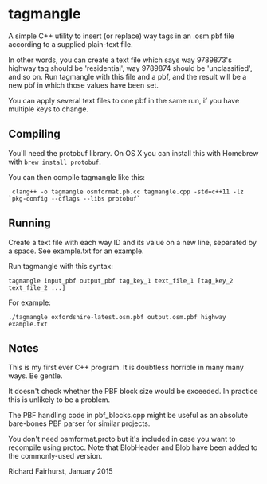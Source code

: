 # tagmangle

A simple C++ utility to insert (or replace) way tags in an .osm.pbf file according to a supplied plain-text file.

In other words, you can create a text file which says way 9789873's highway tag should be 'residential', way 9789874 should be 'unclassified', and so on. Run tagmangle with this file and a pbf, and the result will be a new pbf in which those values have been set.

You can apply several text files to one pbf in the same run, if you have multiple keys to change.

## Compiling

You'll need the protobuf library. On OS X you can install this with Homebrew with `brew install protobuf`.

You can then compile tagmangle like this:

     clang++ -o tagmangle osmformat.pb.cc tagmangle.cpp -std=c++11 -lz `pkg-config --cflags --libs protobuf`

## Running

Create a text file with each way ID and its value on a new line, separated by a space. See example.txt for an example.

Run tagmangle with this syntax:

    tagmangle input_pbf output_pbf tag_key_1 text_file_1 [tag_key_2 text_file_2 ...]

For example:

    ./tagmangle oxfordshire-latest.osm.pbf output.osm.pbf highway example.txt

## Notes

This is my first ever C++ program. It is doubtless horrible in many many ways. Be gentle.

It doesn't check whether the PBF block size would be exceeded. In practice this is unlikely to be a problem.

The PBF handling code in pbf_blocks.cpp might be useful as an absolute bare-bones PBF parser for similar projects.

You don't need osmformat.proto but it's included in case you want to recompile using protoc. Note that BlobHeader and Blob have been added to the commonly-used version.

Richard Fairhurst, January 2015

